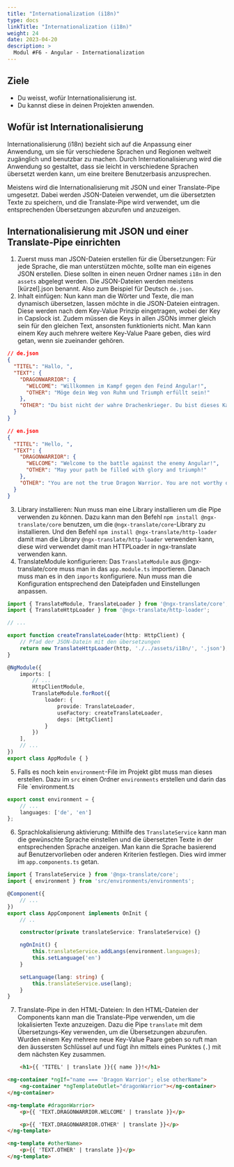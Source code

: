 ```yaml
---
title: "Internationalization (i18n)"
type: docs
linkTitle: "Internationalization (i18n)"
weight: 24
date: 2023-04-20
description: >
  Modul #F6 - Angular - Internationalization
---
```

## Ziele
* Du weisst, wofür Internationalisierung ist.
* Du kannst diese in deinen Projekten anwenden.

## Wofür ist Internationalisierung 
Internationalisierung (i18n) bezieht sich auf die Anpassung einer Anwendung, um sie für verschiedene Sprachen und Regionen weltweit zugänglich und benutzbar zu machen. Durch Internationalisierung wird die Anwendung so gestaltet, dass sie leicht in verschiedene Sprachen übersetzt werden kann, um eine breitere Benutzerbasis anzusprechen.

Meistens wird die Internationalisierung mit JSON und einer Translate-Pipe umgesetzt. Dabei werden JSON-Dateien verwendet, um die übersetzten Texte zu speichern, und die Translate-Pipe wird verwendet, um die entsprechenden Übersetzungen abzurufen und anzuzeigen.


## Internationalisierung mit JSON und einer Translate-Pipe einrichten
1. Zuerst muss man JSON-Dateien erstellen für die Übersetzungen: Für jede Sprache, die man unterstützen möchte, sollte man ein eigenes JSON erstellen. Diese sollten in einen neuen Ordner names `i18n` in den `assets` abgelegt werden. Die JSON-Dateien werden meistens [kürzel].json benannt. Also zum Beispiel für Deutsch `de.json`.
2. Inhalt einfügen: Nun kann man die Wörter und Texte, die man dynamisch übersetzen, lassen möchte in die JSON-Dateien eintragen. Diese werden nach dem Key-Value Prinzip eingetragen, wobei der Key in Capslock ist. Zudem müssen die Keys in allen JSONs immer gleich sein für den gleichen Text, ansonsten funktionierts nicht. Man kann einem Key auch mehrere weitere Key-Value Paare geben, dies wird getan, wenn sie zueinander gehören. 
```json
// de.json
{
  "TITEL": "Hallo, ",
  "TEXT": {
    "DRAGONWARRIOR": {
      "WELCOME": "Willkommen im Kampf gegen den Feind Angular!",
      "OTHER": "Möge dein Weg von Ruhm und Triumph erfüllt sein!"
    },
    "OTHER": "Du bist nicht der wahre Drachenkrieger. Du bist dieses Kampfes nicht würdig."
  }
}
```
```json
// en.json
{
  "TITEL": "Hello, ",
  "TEXT": {
    "DRAGONWARRIOR": {
      "WELCOME": "Welcome to the battle against the enemy Angular!",
      "OTHER": "May your path be filled with glory and triumph!"
    },
    "OTHER": "You are not the true Dragon Warrior. You are not worthy of this battle."
  }
}
```

3. Library installieren: Nun muss man eine Library installieren um die Pipe verwenden zu können. Dazu kann man den Befehl `npm install @ngx-translate/core` benutzen, um die `@ngx-translate/core`-Library zu installieren. Und den Befehl `npm install @ngx-translate/http-loader` damit man die Library `@ngx-translate/http-loader` verwenden kann, diese wird verwendet damit man HTTPLoader in ngx-translate verwenden kann.
4. TranslateModule konfigurieren: Das `TranslateModule` aus @ngx-translate/core muss man in das `app.module.ts` importieren. Danach muss man es in den `imports` konfiguriere. Nun muss man die Konfiguration entsprechend den Dateipfaden und Einstellungen anpassen.
```typescript
import { TranslateModule, TranslateLoader } from '@ngx-translate/core';
import { TranslateHttpLoader } from '@ngx-translate/http-loader';

// ...

export function createTranslateLoader(http: HttpClient) {
    // Pfad der JSON-Datein mit den übersetzungen
    return new TranslateHttpLoader(http, './../assets/i18n/', '.json');
}

@NgModule({
    imports: [
        // ...
        HttpClientModule,
        TranslateModule.forRoot({
            loader: {
                provide: TranslateLoader,
                useFactory: createTranslateLoader,
                deps: [HttpClient]
            }
        })
    ],
    // ...
})
export class AppModule { }
```

5. Falls es noch kein `environment`-File im Projekt gibt muss man dieses erstellen. Dazu im `src` einen Ordner `environments` erstellen und darin das File `environment.ts
```typescript
export const environment = {
    // ...
    languages: ['de', 'en']
};
```

6. Sprachlokalisierung aktivierung: Mithilfe des `TranslateService` kann man die gewünschte Sprache einstellen und die übersetzten Texte in der entsprechenden Sprache anzeigen. Man kann die Sprache basierend auf Benutzervorlieben oder anderen Kriterien festlegen.
Dies wird immer im `app.components.ts` getan.
```typescript
import { TranslateService } from '@ngx-translate/core';
import { environment } from 'src/environments/environments';

@Component({
    // ...
})
export class AppComponent implements OnInit {
    // ..

    constructor(private translateService: TranslateService) {}

    ngOnInit() {
        this.translateService.addLangs(environment.languages);
        this.setLanguage('en')
    }

    setLanguage(lang: string) {
        this.translateService.use(lang);
    }
}
```

7. Translate-Pipe in den HTML-Dateien: In den HTML-Dateien der Components kann man die Translate-Pipe verwenden, um die lokalisierten Texte anzuzeigen. Dazu die Pipe `translate` mit dem Übersetzungs-Key verwenden, um die Übersetzungen abzurufen. Wurden einem Key mehrere neue Key-Value Paare geben so ruft man den äussersten Schlüssel auf und fügt ihn mittels eines Punktes (`.`) mit dem nächsten Key zusammen.
```html
    <h1>{{ 'TITEL' | translate }}{{ name }}!</h1>

<ng-container *ngIf="name === 'Dragon Warrior'; else otherName">
    <ng-container *ngTemplateOutlet="dragonWarrior"></ng-container>
</ng-container>

<ng-template #dragonWarrior>
    <p>{{ 'TEXT.DRAGONWARRIOR.WELCOME' | translate }}</p>

    <p>{{ 'TEXT.DRAGONWARRIOR.OTHER' | translate }}</p>
</ng-template>

<ng-template #otherName>
    <p>{{ 'TEXT.OTHER' | translate }}</p>
</ng-template>
```

